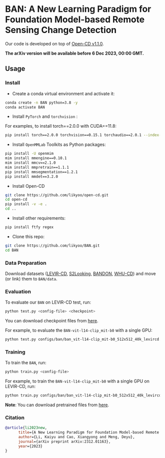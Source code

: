 # BAN: A New Learning Paradigm for Foundation Model-based Remote Sensing Change Detection


Our code is developed on top of [Open-CD v1.1.0](https://github.com/likyoo/open-cd/tree/main).

**The arXiv version will be available before 6 Dec 2023, 00:00 GMT.**

## Usage

### Install

- Create a conda virtual environment and activate it:

```bash
conda create -n BAN python=3.8 -y
conda activate BAN
```

- Install `PyTorch` and `torchvision` :

For examples, to install torch==2.0.0 with CUDA==11.8:

```bash
pip install torch==2.0.0 torchvision==0.15.1 torchaudio==2.0.1 --index-url https://download.pytorch.org/whl/cu118
```

- Install `OpenMMLab` Toolkits as Python packages:

```bash
pip install -U openmim
mim install mmengine==0.10.1
mim install mmcv==2.1.0
mim install mmpretrain==1.1.1
pip install mmsegmentation==1.2.1
pip install mmdet==3.2.0
```

- Install Open-CD

```bash
git clone https://github.com/likyoo/open-cd.git
cd open-cd
pip install -v -e .
cd ..
```

- Install other requirements:

```bash
pip install ftfy regex
```

- Clone this repo:

```bash
git clone https://github.com/likyoo/BAN.git
cd BAN
```

### Data Preparation

Download datasets ([LEVIR-CD](https://justchenhao.github.io/LEVIR/), [S2Looking](https://github.com/S2Looking/Dataset), [BANDON](https://github.com/fitzpchao/BANDON), [WHU-CD](https://study.rsgis.whu.edu.cn/pages/download/building_dataset.html))  and move (or link) them to `BAN/data`.


### Evaluation

To evaluate our `BAN` on LEVIR-CD test, run:

```bash
python test.py <config-file> <checkpoint>
```

You can download checkpoint files from [here](https://huggingface.co/likyoo/BAN/tree/main/checkpoint).

For example, to evaluate the `BAN-vit-l14-clip_mit-b0` with a single GPU:

```bash
python test.py configs/ban/ban_vit-l14-clip_mit-b0_512x512_40k_levircd.py checkpoint/ban_vit-l14-clip_mit-b0_512x512_40k_levircd.pth
```

### Training

To train the `BAN`, run:

```bash
python train.py <config-file>
```

For example, to train the `BAN-vit-l14-clip_mit-b0` with a single GPU on LEVIR-CD, run:

```bash
python train.py configs/ban/ban_vit-l14-clip_mit-b0_512x512_40k_levircd.py
```

**Note**: You can download pretrained files from [here](https://huggingface.co/likyoo/BAN/tree/main/pretrain).


### Citation

```bibtex
@article{li2023new,
      title={A New Learning Paradigm for Foundation Model-based Remote Sensing Change Detection}, 
      author={Li, Kaiyu and Cao, Xiangyong and Meng, Deyu},
      journal={arXiv preprint arXiv:2312.01163},
      year={2023}
}
```
